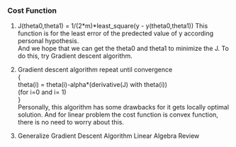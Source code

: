 ### Cost Function

1. J(theta0,theta1) = 1/(2*m)*least_square(y - y(theta0,theta1))
This function is for the least error of the predected value of y according personal hypothesis.<br>
And we hope that we can get the theta0 and theta1 to minimize the J. To do this, try Gradient descent algorithm.

2. Gradient descent algorithm
repeat until convergence<br>
{<br>
theta(i) = theta(i)-alpha*(derivative(J) with theta(i))<br>
(for i=0 and i= 1)<br>
}<br>
Personally, this algorithm has some drawbacks for it gets locally optimal solution. And for linear problem the cost function is convex function, there is no need to worry about this.

3. Generalize Gradient Descent Algorithm
Linear Algebra Review
